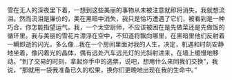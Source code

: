 雪在无人的深夜里下着，一想到这些美丽的事物从未被注意就即将消失，我就想流泪。然而流泪是廉价的，美在黑暗中消失，我只是恰巧遭遇了它们，被看到是一种巧合，你怎能指望运气。我，一个太空厨师，不应该被困在是先做菜还是先做饭的循环里。我与美丽的雪花片漂浮在空中，不知道将飘向哪里，在黑暗里他们反射着一瞬即逝的闪光，多么像...我在一个房间里面对我的人生，决定，机遇和时刻安静地坐着，像闪着光的晶体，偶有远处汽车远光灯的光斜射进来，在墙上缓慢地移动。“到了交易的时刻，拿起你手中的选票，说吧，想用什么来同我们交换”，我说，“那就用一袋我准备已久的松果，换你们更晚地出现在我的生命中。”